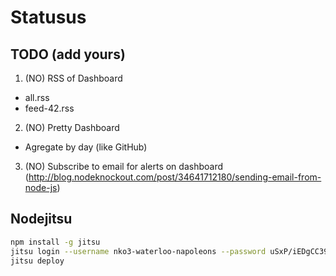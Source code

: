# Statusus

## TODO (add yours)

1. (NO) RSS of Dashboard
  - all.rss
  - feed-42.rss
2. (NO) Pretty Dashboard
  - Agregate by day (like GitHub)
3. (NO) Subscribe to email for alerts on dashboard (http://blog.nodeknockout.com/post/34641712180/sending-email-from-node-js)

## Nodejitsu

~~~sh
npm install -g jitsu
jitsu login --username nko3-waterloo-napoleons --password uSxP/iEDgCC39zKk
jitsu deploy
~~~

